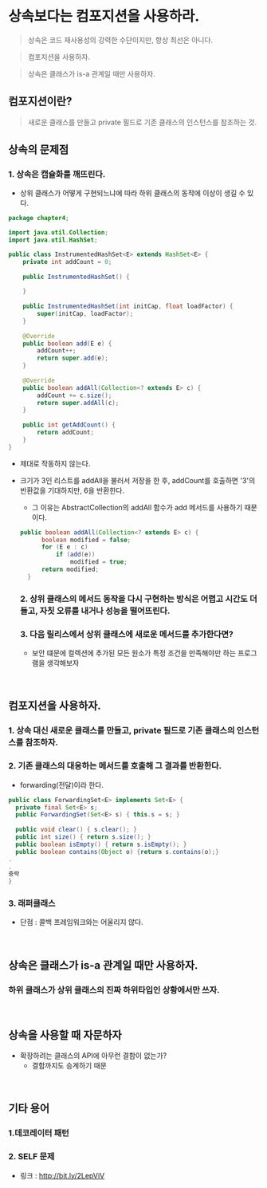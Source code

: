 # 상속보다는 컴포지션을 사용하라.
> 상속은 코드 재사용성의 강력한 수단이지만, 항상 최선은 아니다.

> 컴포지션을 사용하자.

> 상속은 클래스가 is-a 관계일 때만 사용하자.


## 컴포지션이란?
> 새로운 클래스를 만들고 private 필드로 기존 클래스의 인스턴스를 참조하는 것.


## 상속의 문제점
### 1. 상속은 캡슐화를 깨뜨린다. 
- 상위 클래스가 어떻게 구현되느냐에 따라 하위 클래스의 동작에 이상이 생길 수 있다.
```java
package chapter4;

import java.util.Collection;
import java.util.HashSet;

public class InstrumentedHashSet<E> extends HashSet<E> {
	private int addCount = 0;
	
	public InstrumentedHashSet() {
		
	}
	
	public InstrumentedHashSet(int initCap, float loadFactor) {
		super(initCap, loadFactor);
	}
	
	@Override
	public boolean add(E e) {
		addCount++;
		return super.add(e);
	}
	
	@Override
	public boolean addAll(Collection<? extends E> c) {
		addCount += c.size();
		return super.addAll(c);
	}
	
	public int getAddCount() {
		return addCount;
	}
}
```
- 제대로 작동하지 않는다.
- 크기가 3인 리스트를 addAll을 불러서 저장을 한 후, addCount를 호출하면 '3'의 반환값을 기대하지만, 6을 반환한다.
  - 그 이유는 AbstractCollection의 addAll 함수가 add 메서드를 사용하기 때문이다. 
  ```java
  public boolean addAll(Collection<? extends E> c) {
        boolean modified = false;
        for (E e : c)
            if (add(e))
                modified = true;
        return modified;
    }
  ```

  ### 2. 상위 클래스의 메서드 동작을 다시 구현하는 방식은 어렵고 시간도 더 들고, 자칫 오류를 내거나 성능을 떨어뜨린다.


  ### 3. 다음 릴리스에서 상위 클래스에 새로운 메서드를 추가한다면?
  - 보안 떄문에 컬렉션에 추가된 모든 원소가 특정 조건을 만족해야만 하는 프로그램을 생각해보자
  

</br>

  ## 컴포지션을 사용하자.
  ### 1. 상속 대신 새로운 클래스를 만들고, private 필드로 기존 클래스의 인스턴스를 참조하자.

  ### 2. 기존 클래스의 대응하는 메서드를 호출해 그 결과를 반환한다. 
  - forwarding(전달)이라 한다. 
  ```java
  public class ForwardingSet<E> implements Set<E> {
	private final Set<E> s;
	public ForwardingSet(Set<E> s) { this.s = s; }
	
	public void clear() { s.clear(); }
	public int size() { return s.size(); }
	public boolean isEmpty() { return s.isEmpty(); }
	public boolean contains(Object o) {return s.contains(o);}
  .
  .
  중략
  }
  ```
### 3. 래퍼클래스
- 단점 : 콜백 프레임워크와는 어울리지 않다. 

</br>

## 상속은 클래스가 is-a 관계일 때만 사용하자.
### 하위 클래스가 상위 클래스의 **진짜** 하위타입인 상황에서만 쓰자.

</br>

## 상속을 사용할 때 자문하자
- 확장하려는 클래스의 API에 아무런 결함이 없는가?
  - 결함까지도 승계하기 때문


</br>

## 기타 용어
### 1.데코레이터 패턴 
### 2. SELF 문제 
- 링크 : http://bit.ly/2LepViV 

